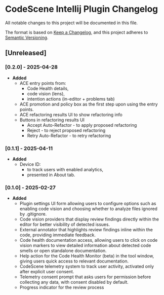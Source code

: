 # CodeScene Intellij Plugin Changelog

All notable changes to this project will be documented in this file.

The format is based on [Keep a Changelog](https://keepachangelog.com/en/1.1.0/),
and this project adheres to [Semantic Versioning](https://semver.org/spec/v2.0.0.html).

## [Unreleased]

### [0.2.0] - 2025-04-28
- **Added**
    - ACE entry points from:
        - Code Health details,
        - code vision (lens),
        - intention actions (in-editor + problems tab)
    - ACE promotion and policy box as the first step upon using the entry points.
    - ACE refactoring results UI to show refactoring info
    - Buttons in refactoring results UI
        - Accept Auto-Refactor - to apply proposed refactoring
        - Reject - to reject proposed refactoring
        - Retry Auto-Refactor - to retry refactoring

### [0.1.1] - 2025-04-11
- **Added**
  - Device ID:
    - to track users with enabled analytics,
    - presented in About tab.

### [0.1.0] - 2025-02-27
- **Added**
  - Plugin settings UI form allowing users to configure options such as enabling code vision and choosing whether to analyze files ignored by .gitignore.
  - Code vision providers that display review findings directly within the editor for better visibility of detected issues.
  - External annotator that highlights review findings inline within the code, providing immediate feedback.
  - Code health documentation access, allowing users to click on code vision markers to view detailed information about detected code smells or open standalone documentation.
  - Help action for the Code Health Monitor (beta) in the tool window, giving users quick access to relevant documentation.
  - CodeScene telemetry system to track user activity, activated only after explicit user consent.
  - Telemetry consent prompt that asks users for permission before collecting any data, with consent disabled by default.
  - Progress indicator for the review process
